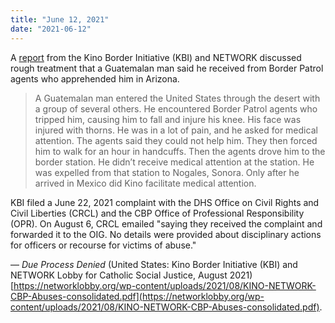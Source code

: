 ```yaml
---
title: "June 12, 2021"
date: "2021-06-12"
---
```


A [report](https://networklobby.org/wp-content/uploads/2021/08/KINO-NETWORK-CBP-Abuses-consolidated.pdf) from the Kino Border Initiative (KBI) and NETWORK discussed rough treatment that a Guatemalan man said he received from Border Patrol agents who apprehended him in Arizona.

> A Guatemalan man entered the United States through the desert with a group of several others. He encountered Border Patrol agents who tripped him, causing him to fall and injure his knee. His face was injured with thorns. He was in a lot of pain, and he asked for medical attention. The agents said they could not help him. They then forced him to walk for an hour in handcuffs. Then the agents drove him to the border station. He didn’t receive medical attention at the station. He was expelled from that station to Nogales, Sonora. Only after he arrived in Mexico did Kino facilitate medical attention.

KBI filed a June 22, 2021 complaint with the DHS Office on Civil Rights and Civil Liberties (CRCL) and the CBP Office of Professional Responsibility (OPR). On August 6, CRCL emailed "saying they received the complaint and forwarded it to the OIG. No details were provided about disciplinary actions for officers or recourse for victims of abuse."

— _Due Process Denied_ (United States: Kino Border Initiative (KBI) and NETWORK Lobby for Catholic Social Justice, August 2021) [https://networklobby.org/wp-content/uploads/2021/08/KINO-NETWORK-CBP-Abuses-consolidated.pdf](https://networklobby.org/wp-content/uploads/2021/08/KINO-NETWORK-CBP-Abuses-consolidated.pdf).
